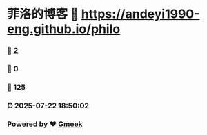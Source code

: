 # 菲洛的博客 :link: https://andeyi1990-eng.github.io/philo 
### :page_facing_up: [2](https://andeyi1990-eng.github.io/philo/tag.html) 
### :speech_balloon: 0 
### :hibiscus: 125 
### :alarm_clock: 2025-07-22 18:50:02 
### Powered by :heart: [Gmeek](https://github.com/Meekdai/Gmeek)
